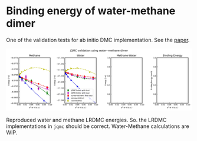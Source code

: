 # Binding energy of water-methane dimer
One of the validation tests for ab initio DMC implementation. See the [paper](https://doi.org/10.48550/arXiv.2501.12950).

![LRDMC validation](jqmc_validation_water_methane.jpg)

Reproduced water and methane LRDMC energies. So. the LRDMC implementations in `jqmc` should be correct. Water-Methane calculations are WIP.
